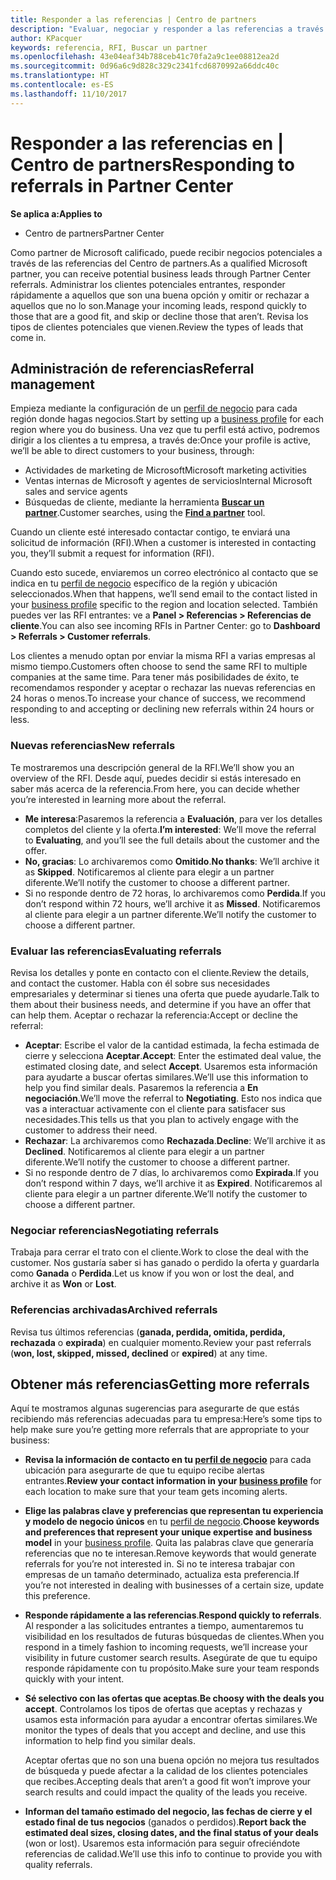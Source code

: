 ```yaml
---
title: Responder a las referencias | Centro de partners
description: "Evaluar, negociar y responder a las referencias a través del Centro de partners."
author: KPacquer
keywords: referencia, RFI, Buscar un partner
ms.openlocfilehash: 43e04eaf34b788ceb41c70fa2a9c1ee08812ea2d
ms.sourcegitcommit: 0d96a6c9d828c329c2341fcd6870992a66ddc40c
ms.translationtype: HT
ms.contentlocale: es-ES
ms.lasthandoff: 11/10/2017
---
```

# <a name="responding-to-referrals-in-partner-center"></a><span data-ttu-id="1eca1-104">Responder a las referencias en | Centro de partners</span><span class="sxs-lookup"><span data-stu-id="1eca1-104">Responding to referrals in Partner Center</span></span>

**<span data-ttu-id="1eca1-105">Se aplica a:</span><span class="sxs-lookup"><span data-stu-id="1eca1-105">Applies to</span></span>**

-  <span data-ttu-id="1eca1-106">Centro de partners</span><span class="sxs-lookup"><span data-stu-id="1eca1-106">Partner Center</span></span>

<span data-ttu-id="1eca1-107">Como partner de Microsoft calificado, puede recibir negocios potenciales a través de las referencias del Centro de partners.</span><span class="sxs-lookup"><span data-stu-id="1eca1-107">As a qualified Microsoft partner, you can receive potential business leads through Partner Center referrals.</span></span> <span data-ttu-id="1eca1-108">Administrar los clientes potenciales entrantes, responder rápidamente a aquellos que son una buena opción y omitir or rechazar a aquellos que no lo son.</span><span class="sxs-lookup"><span data-stu-id="1eca1-108">Manage your incoming leads, respond quickly to those that are a good fit, and skip or decline those that aren’t.</span></span> <span data-ttu-id="1eca1-109">Revisa los tipos de clientes potenciales que vienen.</span><span class="sxs-lookup"><span data-stu-id="1eca1-109">Review the types of leads that come in.</span></span> 

## <a name="referral-management"></a><span data-ttu-id="1eca1-110">Administración de referencias</span><span class="sxs-lookup"><span data-stu-id="1eca1-110">Referral management</span></span>

<span data-ttu-id="1eca1-111">Empieza mediante la configuración de un [perfil de negocio](create-a-marketing-profile.md) para cada región donde hagas negocios.</span><span class="sxs-lookup"><span data-stu-id="1eca1-111">Start by setting up a [business profile](create-a-marketing-profile.md) for each region where you do business.</span></span> <span data-ttu-id="1eca1-112">Una vez que tu perfil está activo, podremos dirigir a los clientes a tu empresa, a través de:</span><span class="sxs-lookup"><span data-stu-id="1eca1-112">Once your profile is active, we’ll be able to direct customers to your business, through:</span></span>

*  <span data-ttu-id="1eca1-113">Actividades de marketing de Microsoft</span><span class="sxs-lookup"><span data-stu-id="1eca1-113">Microsoft marketing activities</span></span>
*  <span data-ttu-id="1eca1-114">Ventas internas de Microsoft y agentes de servicios</span><span class="sxs-lookup"><span data-stu-id="1eca1-114">Internal Microsoft sales and service agents</span></span>
*  <span data-ttu-id="1eca1-115">Búsquedas de cliente, mediante la herramienta **[Buscar un partner](https://partnercenter.microsoft.com/pcv/search)**.</span><span class="sxs-lookup"><span data-stu-id="1eca1-115">Customer searches, using the **[Find a partner](https://partnercenter.microsoft.com/pcv/search)** tool.</span></span>

<span data-ttu-id="1eca1-116">Cuando un cliente esté interesado contactar contigo, te enviará una solicitud de información (RFI).</span><span class="sxs-lookup"><span data-stu-id="1eca1-116">When a customer is interested in contacting you, they’ll submit a request for information (RFI).</span></span> 

<span data-ttu-id="1eca1-117">Cuando esto sucede, enviaremos un correo electrónico al contacto que se indica en tu [perfil de negocio](create-a-marketing-profile.md) específico de la región y ubicación seleccionados.</span><span class="sxs-lookup"><span data-stu-id="1eca1-117">When that happens, we’ll send email to the contact listed in your [business profile](create-a-marketing-profile.md) specific to the region and location selected.</span></span> <span data-ttu-id="1eca1-118">También puedes ver las RFI entrantes: ve a **Panel > Referencias > Referencias de cliente**.</span><span class="sxs-lookup"><span data-stu-id="1eca1-118">You can also see incoming RFIs in Partner Center: go to **Dashboard > Referrals > Customer referrals**.</span></span>

<span data-ttu-id="1eca1-119">Los clientes a menudo optan por enviar la misma RFI a varias empresas al mismo tiempo.</span><span class="sxs-lookup"><span data-stu-id="1eca1-119">Customers often choose to send the same RFI to multiple companies at the same time.</span></span> <span data-ttu-id="1eca1-120">Para tener más posibilidades de éxito, te recomendamos responder y aceptar o rechazar las nuevas referencias en 24 horas o menos.</span><span class="sxs-lookup"><span data-stu-id="1eca1-120">To increase your chance of success, we recommend responding to and accepting or declining new referrals within 24 hours or less.</span></span>

### <a name="new-referrals"></a><span data-ttu-id="1eca1-121">Nuevas referencias</span><span class="sxs-lookup"><span data-stu-id="1eca1-121">New referrals</span></span>

<span data-ttu-id="1eca1-122">Te mostraremos una descripción general de la RFI.</span><span class="sxs-lookup"><span data-stu-id="1eca1-122">We’ll show you an overview of the RFI.</span></span> <span data-ttu-id="1eca1-123">Desde aquí, puedes decidir si estás interesado en saber más acerca de la referencia.</span><span class="sxs-lookup"><span data-stu-id="1eca1-123">From here, you can decide whether you’re interested in learning more about the referral.</span></span> 

*  <span data-ttu-id="1eca1-124">**Me interesa**:Pasaremos la referencia a **Evaluación**, para ver los detalles completos del cliente y la oferta.</span><span class="sxs-lookup"><span data-stu-id="1eca1-124">**I’m interested**: We’ll move the referral to **Evaluating**, and you’ll see the full details about the customer and the offer.</span></span> 
*  <span data-ttu-id="1eca1-125">**No, gracias**: Lo archivaremos como **Omitido**.</span><span class="sxs-lookup"><span data-stu-id="1eca1-125">**No thanks**: We’ll archive it as **Skipped**.</span></span> <span data-ttu-id="1eca1-126">Notificaremos al cliente para elegir a un partner diferente.</span><span class="sxs-lookup"><span data-stu-id="1eca1-126">We’ll notify the customer to choose a different partner.</span></span>
*  <span data-ttu-id="1eca1-127">Si no responde dentro de 72 horas, lo archivaremos como **Perdida**.</span><span class="sxs-lookup"><span data-stu-id="1eca1-127">If you don’t respond within 72 hours, we’ll archive it as **Missed**.</span></span> <span data-ttu-id="1eca1-128">Notificaremos al cliente para elegir a un partner diferente.</span><span class="sxs-lookup"><span data-stu-id="1eca1-128">We’ll notify the customer to choose a different partner.</span></span>

### <a name="evaluating-referrals"></a><span data-ttu-id="1eca1-129">Evaluar las referencias</span><span class="sxs-lookup"><span data-stu-id="1eca1-129">Evaluating referrals</span></span>

<span data-ttu-id="1eca1-130">Revisa los detalles y ponte en contacto con el cliente.</span><span class="sxs-lookup"><span data-stu-id="1eca1-130">Review the details, and contact the customer.</span></span> <span data-ttu-id="1eca1-131">Habla con él sobre sus necesidades empresariales y determinar si tienes una oferta que puede ayudarle.</span><span class="sxs-lookup"><span data-stu-id="1eca1-131">Talk to them about their business needs, and determine if you have an offer that can help them.</span></span> <span data-ttu-id="1eca1-132">Aceptar o rechazar la referencia:</span><span class="sxs-lookup"><span data-stu-id="1eca1-132">Accept or decline the referral:</span></span> 

*  <span data-ttu-id="1eca1-133">**Aceptar**: Escribe el valor de la cantidad estimada, la fecha estimada de cierre y selecciona **Aceptar**.</span><span class="sxs-lookup"><span data-stu-id="1eca1-133">**Accept**: Enter the estimated deal value, the estimated closing date, and select **Accept**.</span></span> <span data-ttu-id="1eca1-134">Usaremos esta información para ayudarte a buscar ofertas similares.</span><span class="sxs-lookup"><span data-stu-id="1eca1-134">We’ll use this information to help you find similar deals.</span></span> <span data-ttu-id="1eca1-135">Pasaremos la referencia a **En negociación**.</span><span class="sxs-lookup"><span data-stu-id="1eca1-135">We’ll move the referral to **Negotiating**.</span></span> <span data-ttu-id="1eca1-136">Esto nos indica que vas a interactuar activamente con el cliente para satisfacer sus necesidades.</span><span class="sxs-lookup"><span data-stu-id="1eca1-136">This tells us that you plan to actively engage with the customer to address their need.</span></span>
*  <span data-ttu-id="1eca1-137">**Rechazar**: La archivaremos como **Rechazada**.</span><span class="sxs-lookup"><span data-stu-id="1eca1-137">**Decline**: We’ll archive it as **Declined**.</span></span> <span data-ttu-id="1eca1-138">Notificaremos al cliente para elegir a un partner diferente.</span><span class="sxs-lookup"><span data-stu-id="1eca1-138">We’ll notify the customer to choose a different partner.</span></span>
*  <span data-ttu-id="1eca1-139">Si no responde dentro de 7 días, lo archivaremos como **Expirada**.</span><span class="sxs-lookup"><span data-stu-id="1eca1-139">If you don’t respond within 7 days, we’ll archive it as **Expired**.</span></span> <span data-ttu-id="1eca1-140">Notificaremos al cliente para elegir a un partner diferente.</span><span class="sxs-lookup"><span data-stu-id="1eca1-140">We’ll notify the customer to choose a different partner.</span></span>

### <a name="negotiating-referrals"></a><span data-ttu-id="1eca1-141">Negociar referencias</span><span class="sxs-lookup"><span data-stu-id="1eca1-141">Negotiating referrals</span></span>

<span data-ttu-id="1eca1-142">Trabaja para cerrar el trato con el cliente.</span><span class="sxs-lookup"><span data-stu-id="1eca1-142">Work to close the deal with the customer.</span></span> <span data-ttu-id="1eca1-143">Nos gustaría saber si has ganado o perdido la oferta y guardarla como **Ganada** o **Perdida**.</span><span class="sxs-lookup"><span data-stu-id="1eca1-143">Let us know if you won or lost the deal, and archive it as **Won** or **Lost**.</span></span> 

### <a name="archived-referrals"></a><span data-ttu-id="1eca1-144">Referencias archivadas</span><span class="sxs-lookup"><span data-stu-id="1eca1-144">Archived referrals</span></span>

<span data-ttu-id="1eca1-145">Revisa tus últimos referencias (**ganada, perdida, omitida, perdida, rechazada** o **expirada**) en cualquier momento.</span><span class="sxs-lookup"><span data-stu-id="1eca1-145">Review your past referrals (**won, lost, skipped, missed, declined** or **expired**) at any time.</span></span> 

## <a name="getting-more-referrals"></a><span data-ttu-id="1eca1-146">Obtener más referencias</span><span class="sxs-lookup"><span data-stu-id="1eca1-146">Getting more referrals</span></span>

<span data-ttu-id="1eca1-147">Aquí te mostramos algunas sugerencias para asegurarte de que estás recibiendo más referencias adecuadas para tu empresa:</span><span class="sxs-lookup"><span data-stu-id="1eca1-147">Here’s some tips to help make sure you’re getting more referrals that are appropriate to your business:</span></span>

*  <span data-ttu-id="1eca1-148">**Revisa la información de contacto en tu [perfil de negocio](create-a-marketing-profile.md)** para cada ubicación para asegurarte de que tu equipo recibe alertas entrantes.</span><span class="sxs-lookup"><span data-stu-id="1eca1-148">**Review your contact information in your [business profile](create-a-marketing-profile.md)** for each location to make sure that your team gets incoming alerts.</span></span>

*  <span data-ttu-id="1eca1-149">**Elige las palabras clave y preferencias que representan tu experiencia y modelo de negocio únicos** en tu [perfil de negocio](create-a-marketing-profile.md).</span><span class="sxs-lookup"><span data-stu-id="1eca1-149">**Choose keywords and preferences that represent your unique expertise and business model** in your [business profile](create-a-marketing-profile.md).</span></span> <span data-ttu-id="1eca1-150">Quita las palabras clave que generaría referencias que no te interesan.</span><span class="sxs-lookup"><span data-stu-id="1eca1-150">Remove keywords that would generate referrals for you’re not interested in.</span></span> <span data-ttu-id="1eca1-151">Si no te interesa trabajar con empresas de un tamaño determinado, actualiza esta preferencia.</span><span class="sxs-lookup"><span data-stu-id="1eca1-151">If you’re not interested in dealing with businesses of a certain size, update this preference.</span></span>

*  <span data-ttu-id="1eca1-152">**Responde rápidamente a las referencias**.</span><span class="sxs-lookup"><span data-stu-id="1eca1-152">**Respond quickly to referrals**.</span></span> <span data-ttu-id="1eca1-153">Al responder a las solicitudes entrantes a tiempo, aumentaremos tu visibilidad en los resultados de futuras búsquedas de clientes.</span><span class="sxs-lookup"><span data-stu-id="1eca1-153">When you respond in a timely fashion to incoming requests, we’ll increase your visibility in future customer search results.</span></span> <span data-ttu-id="1eca1-154">Asegúrate de que tu equipo responde rápidamente con tu propósito.</span><span class="sxs-lookup"><span data-stu-id="1eca1-154">Make sure your team responds quickly with your intent.</span></span>

*  <span data-ttu-id="1eca1-155">**Sé selectivo con las ofertas que aceptas**.</span><span class="sxs-lookup"><span data-stu-id="1eca1-155">**Be choosy with the deals you accept**.</span></span> <span data-ttu-id="1eca1-156">Controlamos los tipos de ofertas que aceptas y rechazas y usamos esta información para ayudar a encontrar ofertas similares.</span><span class="sxs-lookup"><span data-stu-id="1eca1-156">We monitor the types of deals that you accept and decline, and use this information to help find you similar deals.</span></span> 

   <span data-ttu-id="1eca1-157">Aceptar ofertas que no son una buena opción no mejora tus resultados de búsqueda y puede afectar a la calidad de los clientes potenciales que recibes.</span><span class="sxs-lookup"><span data-stu-id="1eca1-157">Accepting deals that aren’t a good fit won’t improve your search results and could impact the quality of the leads you receive.</span></span>

*  <span data-ttu-id="1eca1-158">**Informan del tamaño estimado del negocio, las fechas de cierre y el estado final de tus negocios** (ganados o perdidos).</span><span class="sxs-lookup"><span data-stu-id="1eca1-158">**Report back the estimated deal sizes, closing dates, and the final status of your deals** (won or lost).</span></span> <span data-ttu-id="1eca1-159">Usaremos esta información para seguir ofreciéndote referencias de calidad.</span><span class="sxs-lookup"><span data-stu-id="1eca1-159">We’ll use this info to continue to provide you with quality referrals.</span></span>
